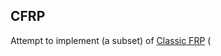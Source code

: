 CFRP
---------

Attempt to implement (a subset) of [Classic FRP](http://conal.net/papers/icfp97/) (
